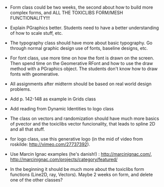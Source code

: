 * Form class could be two weeks, the second about how to build more complex forms, and ALL THE TOXICLIBS FORM/MESH FUNCTIONALITY!!!
* Explain PGraphics better. Students need to have a better understanding of how to scale stuff, etc.
* The typography class should have more about basic typography. Go through normal graphic design use of fonts, baseline designs, etc.
* For font class, use more time on how the font is drawn on the screen. Then spend time on the Geomerative RFont and how to use the draw method with a PGraphics object. The students don't know how to draw fonts with geomerative.
* All assignments after midterm should be based on real world design problems.
* Add p. 142-148 as example in Grids class
* Add reading from Dynamic Identities to logo class
* The class on vectors and randomization should have much more basics of pvector and the toxiclibs vector funcionality, that leads to spline 2D and all that stuff.

* for logo class, use this generative logo (in the mid of video from roskilde: http://vimeo.com/27737392).
* Use Marcin Ignac examples (he's danish!) : http://marcinignac.com/, http://marcinignac.com/projects/category/featured/
* In the beginning it should be much more about the toxiclibs form functions (Line2D, ray, Vectors). Maybe 2 weeks on form, and delete one of the other classes?